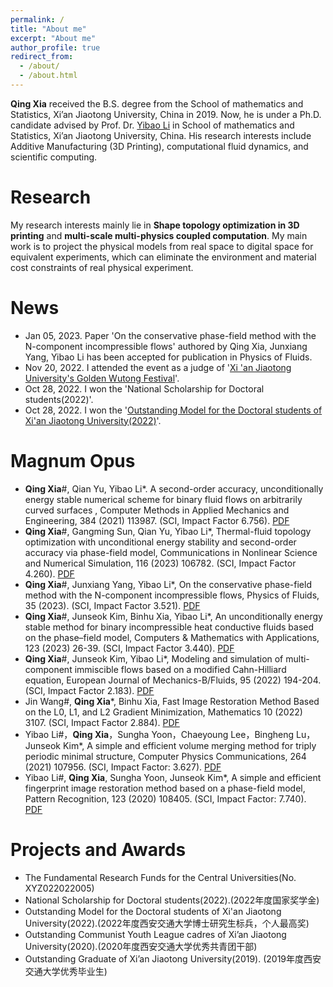 ```yaml
---
permalink: /
title: "About me"
excerpt: "About me"
author_profile: true
redirect_from: 
  - /about/
  - /about.html
---
```


**Qing Xia** received the B.S. degree from the School of mathematics and Statistics, Xi’an Jiaotong University, China in 2019. Now, he is under a Ph.D. candidate advised by Prof. Dr. [Yibao Li](http://gr.xjtu.edu.cn/web/yibaoli) in School of mathematics and Statistics, Xi’an Jiaotong University, China. His research interests include Additive Manufacturing (3D Printing), computational fluid dynamics, and scientific computing.

Research
======
My research interests mainly lie in **Shape topology optimization in 3D printing** and **multi-scale multi-physics coupled computation**.  My main work is to project the physical models from real space to digital space for equivalent experiments, which can eliminate the environment and material cost constraints of real physical experiment.

News
======
+ Jan 05, 2023. Paper 'On the conservative phase-field method with the N-component incompressible flows' authored by Qing Xia, Junxiang Yang, Yibao Li has been accepted for publication in Physics of Fluids.
+ Nov 20, 2022. I attended the event as a judge of '[Xi 'an Jiaotong University's Golden Wutong Festival](http://news.xjtu.edu.cn/info/1033/189522.htm)'.
+ Oct 28, 2022. I won the 'National Scholarship for Doctoral students(2022)'.
+ Oct 28, 2022. I won the '[Outstanding Model for the Doctoral students of Xi'an Jiaotong University(2022)](http://news.xjtu.edu.cn/info/1033/189087.htm)'.

Magnum Opus
======
+ **Qing Xia**#, Qian Yu, Yibao Li*. A second-order accuracy, unconditionally energy stable numerical scheme for binary fluid flows on arbitrarily curved surfaces ,  Computer Methods in Applied Mechanics and Engineering, 384 (2021) 113987. (SCI, Impact Factor 6.756). [PDF](https://riedel12315.github.io/qingxia.github.io/files/paper3.pdf)  
+ **Qing Xia**#, Gangming Sun, Qian Yu, Yibao Li*, Thermal-fluid topology optimization with unconditional energy stability and second-order accuracy via phase-field model, Communications in Nonlinear Science and Numerical Simulation, 116 (2023) 106782. (SCI, Impact Factor 4.260). [PDF](https://riedel12315.github.io/qingxia.github.io/files/paper12.pdf) 
+ **Qing Xia**#, Junxiang Yang, Yibao Li*, On the conservative phase-field method with the N-component incompressible flows, Physics of Fluids, 35 (2023). (SCI, Impact Factor 3.521). [PDF](https://riedel12315.github.io/qingxia.github.io/files/Multi-PreDI_POF.pdf) 
+ **Qing Xia**#, Junseok Kim, Binhu Xia, Yibao Li*, An unconditionally energy stable method for binary incompressible heat conductive fluids based on the phase–field model, Computers & Mathematics with Applications, 123 (2023) 26-39. (SCI, Impact Factor 3.440). [PDF](https://riedel12315.github.io/qingxia.github.io/files/paper13.pdf)
+ **Qing Xia**#, Junseok Kim, Yibao Li*, Modeling and simulation of multi-component immiscible flows based on a modified Cahn-Hilliard equation, European Journal of Mechanics-B/Fluids, 95 (2022) 194-204. (SCI, Impact Factor 2.183). [PDF](https://riedel12315.github.io/qingxia.github.io/files/paper10.pdf)
+ Jin Wang#, **Qing Xia***, Binhu Xia, Fast Image Restoration Method Based on the L0, L1, and L2 Gradient Minimization, Mathematics 10 (2022) 3107. (SCI, Impact Factor 2.884). [PDF](https://riedel12315.github.io/qingxia.github.io/files/paper14.pdf)
+ Yibao Li#，**Qing Xia**，Sungha Yoon，Chaeyoung Lee，Bingheng Lu，Junseok Kim*, A simple and efficient volume merging method for triply periodic minimal structure,   Computer Physics Communications, 264  (2021) 107956. (SCI, Impact Factor: 3.627). [PDF](https://riedel12315.github.io/qingxia.github.io/files/paper2.pdf)   
+ Yibao Li#, **Qing Xia**, Sungha Yoon, Junseok Kim*, A simple and efficient fingerprint image restoration method based on a phase-field model, Pattern Recognition, 123 (2020) 108405.  (SCI, Impact Factor: 7.740). [PDF](https://riedel12315.github.io/qingxia.github.io/files/paper7.pdf)

Projects and Awards
======
+ The Fundamental Research Funds for the Central Universities(No. XYZ022022005)
+ National Scholarship for Doctoral students(2022).(2022年度国家奖学金)
+ Outstanding Model for the Doctoral students of Xi'an Jiaotong University(2022).(2022年度西安交通大学博士研究生标兵，个人最高奖)
+ Outstanding Communist Youth League cadres of Xi’an Jiaotong University(2020).(2020年度西安交通大学优秀共青团干部)
+ Outstanding Graduate of Xi’an Jiaotong University(2019). (2019年度西安交通大学优秀毕业生)

